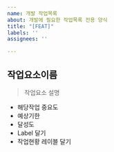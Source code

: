```yaml
---
name: 개발 작업목록
about: 개발에 필요한 작업목록 전용 양식
title: "[FEAT]"
labels: ''
assignees: ''

---
```


## 작업요소이름
> 작업요소 설명
- 해당작업 중요도
- 예상기한
- 달성도
- Label 달기
- 작업현황 레이블 달기
